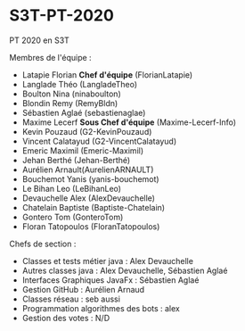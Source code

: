 # S3T-PT-2020
PT 2020 en S3T

Membres de l'équipe : 
- Latapie Florian **Chef d'équipe** (FlorianLatapie)
- Langlade Théo (LangladeTheo)
- Boulton Nina (ninaboulton)
- Blondin Remy (RemyBldn)
- Sébastien Aglaé (sebastienaglae)
- Maxime Lecerf  **Sous Chef d'équipe** (Maxime-Lecerf-Info)
- Kevin Pouzaud (G2-KevinPouzaud)
- Vincent Calatayud (G2-VincentCalatayud)
- Emeric Maximil (Emeric-Maximil)
- Jehan Berthé (Jehan-Berthé)
- Aurélien Arnault(AurelienARNAULT)
- Bouchemot Yanis (yanis-bouchemot)
- Le Bihan Leo (LeBihanLeo)
- Devauchelle Alex (AlexDevauchelle)
- Chatelain Baptiste (Baptiste-Chatelain)
- Gontero Tom (GonteroTom)
- Floran Tatopoulos (FloranTatopoulos)

Chefs de section : 
- Classes et tests métier java : Alex Devauchelle
- Autres classes java : Alex Devauchelle, Sébastien Aglaé 
- Interfaces Graphiques JavaFx : Sébastien Aglaé  
- Gestion GitHub : Aurélien Arnaud 
- Classes réseau : seb aussi 
- Programmation algorithmes des bots : alex 
- Gestion des votes : N/D

